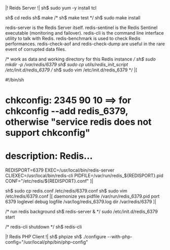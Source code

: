 |! Reids Server !|
sh$ sudo yum -y install tcl


sh$ cd redis
sh$ make
/* sh$ make test */
sh$ sudo make install

redis-server is the Redis Server itself.
redis-sentinel is the Redis Sentinel executable (monitoring and failover).
redis-cli is the command line interface utility to talk with Redis.
redis-benchmark is used to check Redis performances.
redis-check-aof and redis-check-dump are useful in the rare event of corrupted data files.

/* work as data and working directory for this Redis instance */
sh$ sudo mkdir -p /var/redis/6379
sh$ sudo cp utils/redis_init_script /etc/init.d/redis_6379
/* sh$ sudo vim /etc/init.d/redis_6379 */
|[

  #!/bin/sh
  # chkconfig: 2345 90 10      ==> for  chkconfig --add redis_6379, otherwise "service redis does not support chkconfig"
  # description: Redis...

  REDISPORT=6379
  EXEC=/usr/local/bin/redis-server
  CLIEXEC=/usr/local/bin/redis-cli
  PIDFILE=/var/run/redis_${REDISPORT}.pid
  CONF="/etc/redis/${REDISPORT}.conf"
]|

sh$ sudo cp redis.conf /etc/redis/6379.conf
sh$ sudo vim /etc/redis/6379.conf
|[
daemonize yes
pidfile /var/run/redis_6379.pid
port 6379
loglevel debug
logfile /var/log/redis_6379.log
dir /var/redis/6379
]|


/* run redis background sh$ redis-server & */
sudo /etc/init.d/redis_6379 start

/* redis-cli shutdown */
sh$ redis-cli

|! Redis PHP Client !|
sh$ phpize
sh$ ./configure --with-php-config="/usr/local/php/bin/php-config" 